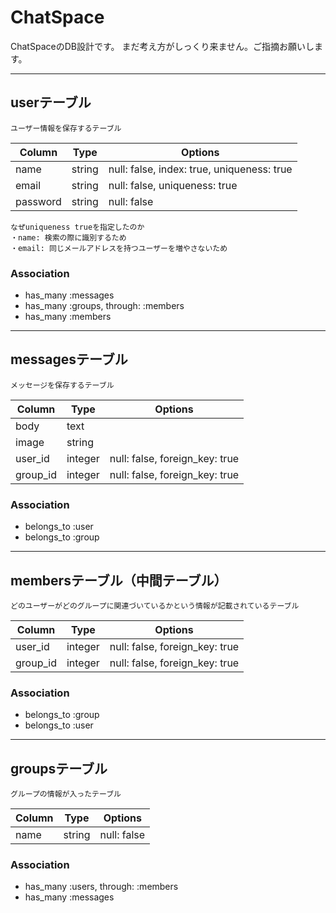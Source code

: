 # ChatSpace
ChatSpaceのDB設計です。
まだ考え方がしっくり来ません。ご指摘お願いします。

* * *
## userテーブル
    ユーザー情報を保存するテーブル
| Column   | Type   | Options                                    |
| -------- | ------ | ------------------------------------------ |
| name     | string | null: false, index: true, uniqueness: true |
| email    | string | null: false, uniqueness: true              |
| password | string | null: false                                |

    なぜuniqueness trueを指定したのか
    ・name: 検索の際に識別するため
    ・email: 同じメールアドレスを持つユーザーを増やさないため

### Association
- has_many :messages
- has_many :groups, through: :members
- has_many :members

* * *
## messagesテーブル
    メッセージを保存するテーブル

| Column   | Type    | Options                        |
| -------- | ------- | ------------------------------ |
| body     | text    |                                |
| image    | string  |                                |
| user_id  | integer | null: false, foreign_key: true |
| group_id | integer | null: false, foreign_key: true |


### Association
- belongs_to :user
- belongs_to :group
  
* * *
## membersテーブル（中間テーブル）
    どのユーザーがどのグループに関連づいているかという情報が記載されているテーブル

| Column   | Type    | Options                        |
| -------- | ------- | ------------------------------ |
| user_id  | integer | null: false, foreign_key: true |
| group_id | integer | null: false, foreign_key: true |

### Association
- belongs_to :group
- belongs_to :user

* * *
## groupsテーブル
    グループの情報が入ったテーブル
| Column | Type   | Options     |
| ------ | ------ | ----------- |
| name   | string | null: false |


### Association
- has_many :users, through: :members
- has_many :messages